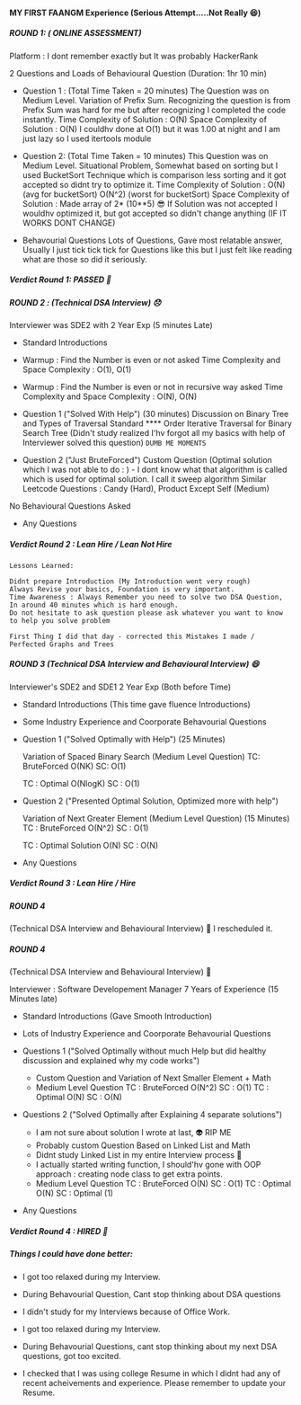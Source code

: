 
#### MY FIRST FAANGM Experience (Serious Attempt.....Not Really 😆)
 
##### ROUND 1: ( ONLINE ASSESSMENT)

Platform : I dont remember exactly but It was probably HackerRank

2 Questions and Loads of Behavioural Question (Duration: 1hr 10 min)

- Question 1 : 
(Total Time Taken = 20 minutes)
The Question was on Medium Level. Variation of Prefix Sum. Recognizing the question is from Prefix Sum was hard for me but after recognizing I completed the code instantly.
Time Complexity of Solution : O(N)
Space Complexity of Solution : O(N)
I couldhv done at O(1) but it was 1.00 at night and I am just lazy so I used itertools module

- Question 2:
(Total Time Taken = 10 minutes)
This Question was on Medium Level. Situational Problem, Somewhat based on sorting but I used BucketSort Technique which is comparison less sorting and it got accepted so didnt try to optimize it.
Time Complexity of Solution : O(N) (avg for bucketSort) O(N^2) (worst for bucketSort)
Space Complexity of Solution : Made array of 2* (10**5) 😎 If Solution was not accepted I wouldhv optimized it, but got accepted so didn't change anything (IF IT WORKS DONT CHANGE)

- Behavourial Questions
Lots of Questions, Gave most relatable answer, Usually I just tick tick tick for Questions like this but I just felt like reading what are those so did it seriously.


##### Verdict Round 1: PASSED 🎉


##### ROUND 2 : (Technical DSA Interview) 😞

Interviewer was SDE2 with 2 Year Exp (5 minutes Late)

- Standard Introductions

- Warmup  : Find the Number is even or not asked Time Complexity and Space Complexity : O(1), O(1)
- Warmup  : Find the Number is even or not in recursive way asked Time Complexity and Space Complexity : O(N), O(N)


- Question 1 ("Solved With Help") (30 minutes)
    Discussion on Binary Tree and Types of Traversal 
    Standard **** Order Iterative Traversal for Binary Search Tree (Didn't study realized I'hv forgot all my basics with help of Interviewer solved this question) ```DUMB ME MOMENTS```


- Question 2 ("Just BruteForced")
    Custom Question
    (Optimal solution which I was not able to do : ) - I dont know what that algorithm is called which is used for optimal solution. I call it sweep algorithm
    Similar Leetcode Questions : Candy (Hard), Product Except Self (Medium)

No Behavioural Questions Asked

- Any Questions

##### Verdict Round 2 : Lean Hire / Lean Not Hire

```
Lessons Learned:

Didnt prepare Introduction (My Introduction went very rough)
Always Revise your basics, Foundation is very important.
Time Awareness : Always Remember you need to solve two DSA Question,
In around 40 minutes which is hard enough. 
Do not hesitate to ask question please ask whatever you want to know to help you solve problem

First Thing I did that day - corrected this Mistakes I made / Perfected Graphs and Trees
```

##### ROUND 3 (Technical DSA Interview and Behavioural Interview) 😄

Interviewer's SDE2 and SDE1 2 Year Exp (Both before Time)

- Standard Introductions (This time gave fluence Introductions)
- Some Industry Experience and Coorporate Behavourial Questions

- Question 1 ("Solved Optimally with Help") (25 Minutes)
    
    Variation of Spaced Binary Search (Medium Level Question)
    TC: BruteForced O(NK)
    SC: O(1)

    TC : Optimal O(NlogK)
    SC : O(1)

- Question 2 ("Presented Optimal Solution, Optimized more with help")

    Variation of Next Greater Element (Medium Level Question) (15 Minutes)
    TC : BruteForced O(N^2)
    SC : O(1)

    TC : Optimal Solution O(N)
    SC : O(N)

- Any Questions


##### Verdict Round 3 : Lean Hire / Hire

##### ROUND 4 
(Technical DSA Interview and Behavioural Interview) 📅 I rescheduled it.

##### ROUND 4 
(Technical DSA Interview and Behavioural Interview) 🙋

Interviewer : Software Developement Manager 7 Years of Experience (15 Minutes late)

- Standard Introductions (Gave Smooth Introduction)
- Lots of Industry Experience and Coorporate Behavourial Questions

- Questions 1 ("Solved Optimally  without much Help but did healthy discussion and explained why my code works")
    - Custom Question and Variation of Next Smaller Element + Math 
    - Medium Level Question
    TC : BruteForced O(N^2)
    SC : O(1)
    TC : Optimal O(N)
    SC : O(N)

- Questions 2 ("Solved Optimally after Explaining 4 separate solutions") 
    - I am not sure about solution I wrote at last, 👽 RIP ME
    - Probably custom Question Based on Linked List and Math 
    - Didnt study Linked List in my entire Interview process 🥲
    - I actually started writing function, I should'hv gone with OOP approach : creating node class to get extra points.
    - Medium Level Question
    TC : BruteForced O(N)
    SC : O(1)
    TC : Optimal O(N)
    SC : Optimal (1)

- Any Questions


##### Verdict Round 4 : HIRED 🥇

##### Things I could have done better:
<!-- 
- I treated this Interview as a Mock Interview. 
- It takes a lot of knowledge to crack DSA Questions. So I didn't study before any Interview. 
- I study DSA everyday so there is a quote :

```
If you study everyday, not studying for one day wont matter &
If you have not studied everyday, studying for one day wont matter
``` -->
- I got too relaxed during my Interview.

- During Behavourial Question, Cant stop thinking about DSA questions

- I didn't study for my Interviews because of Office Work.
- I got too relaxed during my Interview. 
- During Behavourial Questions, cant stop thinking about my next DSA questions, got too excited.
- I checked that I was using college Resume in which I didnt had any of recent acheivements and experience. Please remember to update your Resume.







